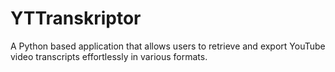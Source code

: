 # YTTranskriptor
 A Python based application that allows users to retrieve and export YouTube video transcripts effortlessly in various formats.
